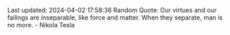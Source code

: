 Last updated: 2024-04-02 17:58:36
Random Quote: Our virtues and our failings are inseparable, like force and matter. When they separate, man is no more. - Nikola Tesla